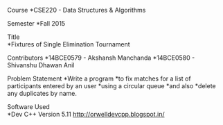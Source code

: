 Course
*CSE220 - Data Structures & Algorithms

Semester
*Fall 2015

Title  
*Fixtures of Single Elimination Tournament

Contributors
*14BCE0579 - Akshansh Manchanda
*14BCE0580 - Shivanshu Dhawan Anil

Problem Statement
*Write a program 
*to fix matches for a list of participants entered by an user 
*using a circular queue 
*and also
*delete any duplicates by name.

Software Used                                                                                         
*Dev C++ Version 5.11 http://orwelldevcpp.blogspot.in/                                        
